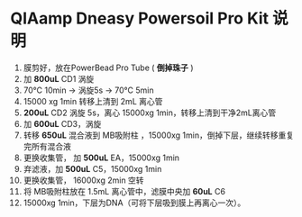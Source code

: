 # QIAamp Dneasy Powersoil Pro Kit 说明
1. 膜剪好，放在PowerBead Pro Tube ( **倒掉珠子** )  
2. 加 **800uL** CD1 涡旋  
3. 70℃ 10min -> 涡旋5s -> 70℃ 5min
4. 15000 xg 1min 转移上清到 2mL 离心管
5. **200uL** CD2 涡旋 5s，离心 15000xg 1min，转移上清到干净2mL离心管
6. 加 **600uL** CD3，涡旋
7. 转移 **650uL** 混合液到 MB吸附柱 ，15000xg 1min，倒掉下层，继续转移重复完所有混合液
8. 更换收集管， 加 **500uL** EA，15000xg 1min
9. 弃滤液，加 **500uL** C5，15000xg 1min
10. 更换收集管， 16000xg 2min 空转
11. 将 MB吸附柱放在 1.5mL 离心管中，滤膜中央加 **60uL** C6
12. 15000xg 1min，下层为DNA（可将下层吸到膜上再离心一次）。

